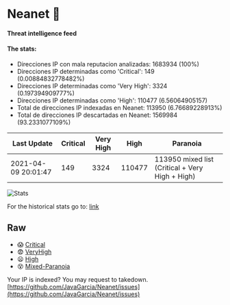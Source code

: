 # Neanet :hocho:
#### Threat intelligence feed
#### The stats:

- Direcciones IP con mala reputacion analizadas: 1683934 (100%)
- Direcciones IP determinadas como 'Critical':  149 (0.00884832778482%)
- Direcciones IP determinadas como 'Very High':  3324 (0.197394909777%)
- Direcciones IP determinadas como 'High':  110477 (6.56064905157)
- Total de direcciones IP indexadas en Neanet:  113950 (6.76689228913%)
- Total de direcciones IP descartadas en Neanet:  1569984 (93.2331077109%)

| Last Update | Critical | Very High | High | Paranoia |
| --- | --- | --- | --- | --- |
| 2021-04-09 20:01:47 | 149 | 3324 | 110477 | 113950 mixed list (Critical + Very High + High)|

![Stats](https://docs.google.com/spreadsheets/d/e/2PACX-1vSnaNMIXVabIpDJjufMlzH7poXnshF3mgd8Is1g9ytUEzVsP5my4Trn8f-xkoLLQ38xpL3HtmUexLo6/pubchart?oid=501124687&format=image)

For the historical stats go to: [link](/stats.csv)
## Raw
- :scream: [Critical](https://raw.githubusercontent.com/JavaGarcia/Neanet/master/blacklists/neanet_critical.txt)
- :fearful: [VeryHigh](https://raw.githubusercontent.com/JavaGarcia/Neanet/master/blacklists/neanet_veryHigh.txtt)
- :frowning: [High](https://raw.githubusercontent.com/JavaGarcia/Neanet/master/blacklists/neanet_high.txt)
- :dizzy_face: [Mixed-Paranoia](https://raw.githubusercontent.com/JavaGarcia/Neanet/master/blacklists/neanet_all.txt)


Your IP is indexed? You may request to takedown. [https://github.com/JavaGarcia/Neanet/issues](https://github.com/JavaGarcia/Neanet/issues)


































































































































































































































































































































































































































































































































































































































































































































































































































































































































































































































































































































































































































































































































































































































































































































































































































































































































































































































































































































































































































































































































































































































































































































































































































































































































































































































































































































































































































































































































































































































































































































































































































































































































































































































































































































































































































































































































































































































































































































































































































































































































































































































































































































































































































































































































































































































































































































































































































































































































































































































































































































































































































































































































































































































































































































































































































































































